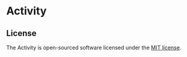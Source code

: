 # Activity

## License

The Activity is open-sourced software licensed under the [MIT license](http://opensource.org/licenses/MIT).

